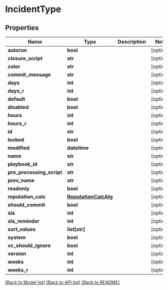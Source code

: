 # IncidentType

## Properties
Name | Type | Description | Notes
------------ | ------------- | ------------- | -------------
**autorun** | **bool** |  | [optional] 
**closure_script** | **str** |  | [optional] 
**color** | **str** |  | [optional] 
**commit_message** | **str** |  | [optional] 
**days** | **int** |  | [optional] 
**days_r** | **int** |  | [optional] 
**default** | **bool** |  | [optional] 
**disabled** | **bool** |  | [optional] 
**hours** | **int** |  | [optional] 
**hours_r** | **int** |  | [optional] 
**id** | **str** |  | [optional] 
**locked** | **bool** |  | [optional] 
**modified** | **datetime** |  | [optional] 
**name** | **str** |  | [optional] 
**playbook_id** | **str** |  | [optional] 
**pre_processing_script** | **str** |  | [optional] 
**prev_name** | **str** |  | [optional] 
**readonly** | **bool** |  | [optional] 
**reputation_calc** | [**ReputationCalcAlg**](ReputationCalcAlg.md) |  | [optional] 
**should_commit** | **bool** |  | [optional] 
**sla** | **int** |  | [optional] 
**sla_reminder** | **int** |  | [optional] 
**sort_values** | **list[str]** |  | [optional] 
**system** | **bool** |  | [optional] 
**vc_should_ignore** | **bool** |  | [optional] 
**version** | **int** |  | [optional] 
**weeks** | **int** |  | [optional] 
**weeks_r** | **int** |  | [optional] 

[[Back to Model list]](README.md#documentation-for-models) [[Back to API list]](README.md#documentation-for-api-endpoints) [[Back to README]](README.md)


